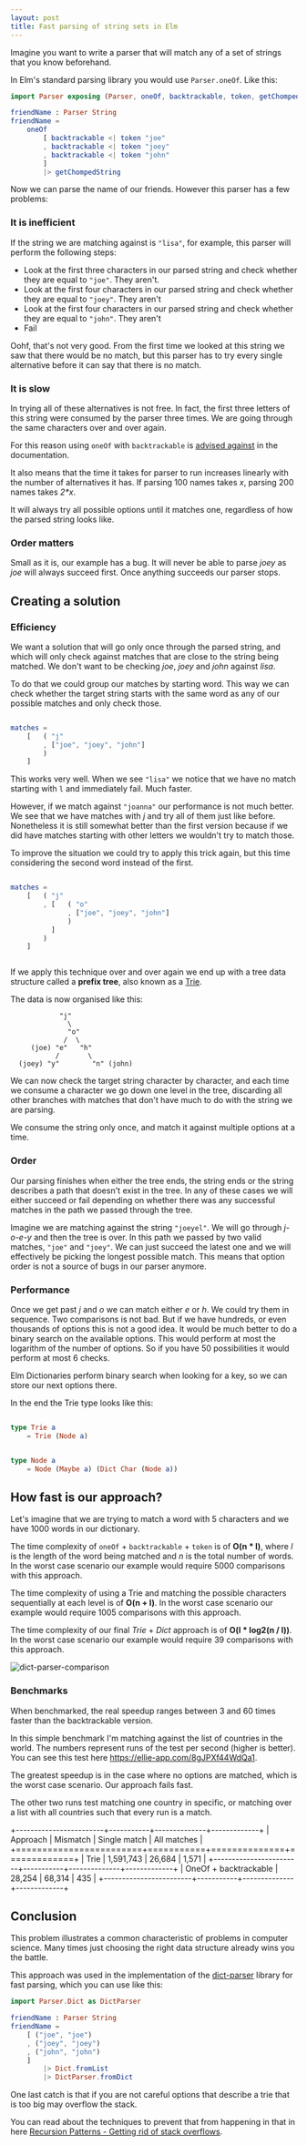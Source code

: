 ```yaml
---
layout: post
title: Fast parsing of string sets in Elm
---
```


Imagine you want to write a parser that will match any of a set of strings that you know beforehand.

In Elm's standard parsing library you would use `Parser.oneOf`. Like this:

```elm
import Parser exposing (Parser, oneOf, backtrackable, token, getChompedString)

friendName : Parser String
friendName =
	oneOf
		[ backtrackable <| token "joe"
		, backtrackable <| token "joey"
		, backtrackable <| token "john"
		]
		|> getChompedString
```

Now we can parse the name of our friends. However this parser has a few problems:

### It is inefficient

If the string we are matching against is `"lisa"`, for example, this parser will perform the following steps:

- Look at the first three characters in our parsed string and check whether they are equal to `"joe"`. They aren't.
- Look at the first four characters in our parsed string and check whether they are equal to `"joey"`. They aren't
- Look at the first four characters in our parsed string and check whether they are equal to `"john"`. They aren't
- Fail

Oohf, that's not very good. From the first time we looked at this string we saw that there would be no match, but
this parser has to try every single alternative before it can say that there is no match.

### It is slow

In trying all of these alternatives is not free. In fact, the first three letters of this string were consumed by the parser three times.
We are going through the same characters over and over again.

For this reason using `oneOf` with `backtrackable` is [advised against](https://github.com/elm/parser/blob/master/semantics.md#backtrackable--oneof-inefficient) in the documentation.

It also means that the time it takes for parser to run increases linearly with the number of alternatives it has. If parsing 100 names takes *x*, parsing 200 names takes *2\*x*.

It will always try all possible options until it matches one, regardless of how the parsed string looks like.

### Order matters

Small as it is, our example has a bug. It will never be able to parse *joey* as *joe* will always succeed first. Once anything succeeds our parser stops.

## Creating a solution

### Efficiency

We want a solution that will go only once through the parsed string, and which will only check against matches that are close to the string being matched.
We don't want to be checking *joe*, *joey* and *john* against *lisa*.

To do that we could group our matches by starting word. This way we can check whether the target string starts with the same word as any of our possible matches and only check those.

```elm

matches =
    [   ( "j"
        , ["joe", "joey", "john"]
        )
    ]

```

This works very well. When we see `"lisa"` we notice that we have no match starting with `l` and immediately fail. Much faster.

However, if we match against `"joanna"` our performance is not much better. We see that we have matches with *j* and try all of them just like before.
Nonetheless it is still somewhat better than the first version because if we did have matches starting with other letters we wouldn't try to match those.

To improve the situation we could try to apply this trick again, but this time considering the second word instead of the first.

```elm

matches =
    [   ( "j"
        , [   ( "o"
              , ["joe", "joey", "john"]
              )
          ]
        )
    ]



```

If we apply this technique over and over again we end up with a tree data structure called a **prefix tree**, also known as a [Trie](https://en.wikipedia.org/wiki/Trie).

The data is now organised like this:

                "j"
                  \
                  "o"
                 /  \
         (joe) "e"   "h"
               /       \
      (joey) "y"        "n" (john)


We can now check the target string character by character, and each time we consume a character we go down one level in the tree,
discarding all other branches with matches that don't have much to do with the string we are parsing.

We consume the string only once, and match it against multiple options at a time.

### Order

Our parsing finishes when either the tree ends, the string ends or the string describes a path that doesn't exist in the tree.
In any of these cases we will either succeed or fail depending on whether there was any successful matches in the path we passed through the tree.

Imagine we are matching against the string `"joeyel"`. We will go through *j-o-e-y* and then the tree is over. In this path we passed by two valid matches, `"joe"` and `"joey"`.
We can just succeed the latest one and we will effectively be picking the longest possible match. This means that option order is not a source of bugs in our parser anymore.

### Performance

Once we get past *j* and *o* we can match either *e* or *h*. We could try them in sequence. Two comparisons is not bad.
But if we have hundreds, or even thousands of options this is not a good idea. It would be much better to do a binary search on the available options.
This would perform at most the logarithm of the number of options. So if you have 50 possibilities it would perform at most 6 checks.

Elm Dictionaries perform binary search when looking for a key, so we can store our next options there.

In the end the Trie type looks like this:

```elm

type Trie a
    = Trie (Node a)


type Node a
    = Node (Maybe a) (Dict Char (Node a))

```

## How fast is our approach?

Let's imagine that we are trying to match a word with 5 characters and we have 1000 words in our dictionary.

The time complexity of `oneOf` + `backtrackable` + `token` is of **O(n * l)**, where *l* is the length
of the word being matched and *n* is the total number of words.
In the worst case scenario our example would require 5000 comparisons with this approach.

The time complexity of using a Trie and matching the possible characters sequentially at each level is of **O(n + l)**.
In the worst case scenario our example would require 1005 comparisons with this approach.

The time complexity of our final *Trie* + *Dict* approach is of **O(l * log2(n / l))**.
In the worst case scenario our example would require 39 comparisons with this approach.

![dict-parser-comparison](../images/2020-03-10-comparisons-chart.svg)

### Benchmarks

When benchmarked, the real speedup ranges between 3 and 60 times faster than the backtrackable version.

In this simple benchmark I'm matching against the list of countries in the world.
The numbers represent runs of the test per second (higher is better).
You can see this test here https://ellie-app.com/8gJPXf44WdQa1.

The greatest speedup is in the case where no options are matched, which is the worst case scenario. Our approach fails fast.

The other two runs test matching one country in specific, or matching over a list with all countries such that every run is a match.

+------------------------+-----------+--------------+-------------+
| Approach               | Mismatch  | Single match | All matches |
+========================+===========+==============+=============+
| Trie                   | 1,591,743 | 26,684       | 1,571       |
+------------------------+-----------+--------------+-------------+
| OneOf + backtrackable  | 28,254    | 68,314       | 435         |
+------------------------+-----------+--------------+-------------+

## Conclusion

This problem illustrates a common characteristic of problems in computer science.
Many times just choosing the right data structure already wins you the battle.

This approach was used in the implementation of the [dict-parser](https://github.com/lazamar/dict-parser/tree/1.0.2)
library for fast parsing, which you can use like this:

```elm
import Parser.Dict as DictParser

friendName : Parser String
friendName =
	[ ("joe", "joe")
	, ("joey", "joey")
	, ("john", "john")
	]
		|> Dict.fromList
		|> DictParser.fromDict
```

One last catch is that if you are not careful options that describe a trie that is too big may overflow the stack.

You can read about the techniques to prevent that from happening in that in here [Recursion Patterns - Getting rid of stack overflows](https://lazamar.github.io/recursion-patterns/).

